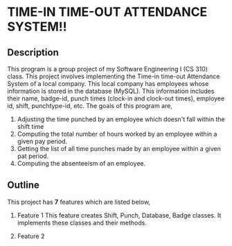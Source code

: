 #  TIME-IN TIME-OUT ATTENDANCE SYSTEM!!
## Description
   This program is a group project of my Software Engineering I (CS 310) class. This project involves implementing the Time-in time-out
   Attendance System of a local company. This local company has employees whose information is stored in the database (MySQL). This
   information includes their name, badge-id, punch times (clock-in and clock-out times), employee id, shift, punchtype-id, etc.
   The goals of this program are,
   
   1. Adjusting the time punched by an employee which doesn't fall within the shift time
   2. Computing the total number of hours worked by an employee within a given pay period.
   3. Getting the list of all time punches made by an employee within a given pat period.
   2. Computing the absenteeism of an employee.
   
## Outline
   This project has **7** features which are listed below,
   
   1. Feature 1
      This feature creates Shift, Punch, Database, Badge classes. It implements these classes and their methods.
      
   2. Feature 2
   
